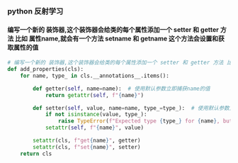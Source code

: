 ### python 反射学习 

#### 编写一个新的 装饰器,这个装饰器会给类的每个属性添加一个 setter 和 getter 方法 比如 属性name,就会有一个方法 setname 和 getname  这个方法会设置和获取属性的值

```py
# 编写一个新的 装饰器,这个装饰器会给类的每个属性添加一个 setter 和 getter 方法 比如 属性name,就会有一个方法 setname 和 getname  这个方法会设置和获取属性的值
def add_properties(cls):
    for name, type_ in cls.__annotations__.items():

        def getter(self, name=name):  # 使用默认参数立即捕获name的值
            return getattr(self, f"{name}")

        def setter(self, value, name=name, type_=type_):  # 使用默认参数立即捕获name和type_的值
            if not isinstance(value, type_):
                raise TypeError(f"Expected type {type_} for {name}, but got type {type(value)}")
            setattr(self, f"{name}", value)

        setattr(cls, f"get{name}", getter)
        setattr(cls, f"set{name}", setter)
    return cls


```
